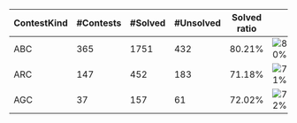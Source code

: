 | ContestKind | #Contests | #Solved | #Unsolved | Solved ratio | |
| - | - | - | - | - | - |
| ABC | 365 | 1751 | 432 | 80.21% | ![80%](https://progress-bar.xyz/80?title=Solved) |
| ARC | 147 | 452 | 183 | 71.18% | ![71%](https://progress-bar.xyz/71?title=Solved) |
| AGC | 37 | 157 | 61 | 72.02% | ![72%](https://progress-bar.xyz/72?title=Solved) |
